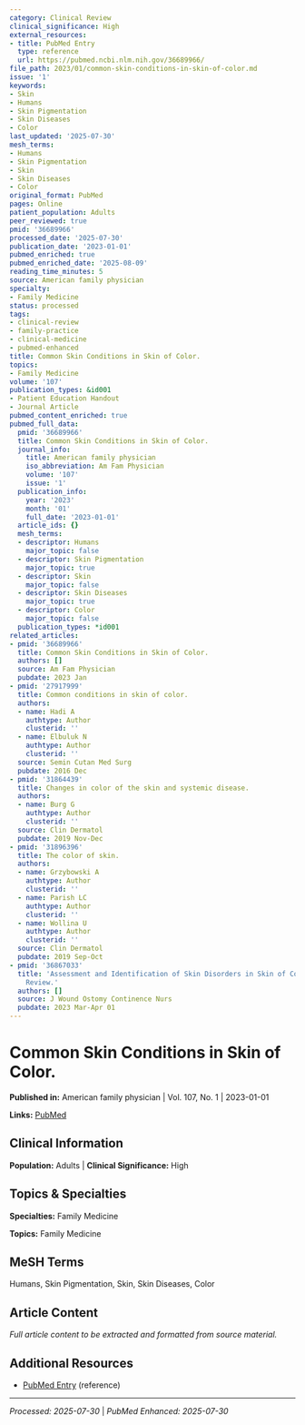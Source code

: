 ```yaml
---
category: Clinical Review
clinical_significance: High
external_resources:
- title: PubMed Entry
  type: reference
  url: https://pubmed.ncbi.nlm.nih.gov/36689966/
file_path: 2023/01/common-skin-conditions-in-skin-of-color.md
issue: '1'
keywords:
- Skin
- Humans
- Skin Pigmentation
- Skin Diseases
- Color
last_updated: '2025-07-30'
mesh_terms:
- Humans
- Skin Pigmentation
- Skin
- Skin Diseases
- Color
original_format: PubMed
pages: Online
patient_population: Adults
peer_reviewed: true
pmid: '36689966'
processed_date: '2025-07-30'
publication_date: '2023-01-01'
pubmed_enriched: true
pubmed_enriched_date: '2025-08-09'
reading_time_minutes: 5
source: American family physician
specialty:
- Family Medicine
status: processed
tags:
- clinical-review
- family-practice
- clinical-medicine
- pubmed-enhanced
title: Common Skin Conditions in Skin of Color.
topics:
- Family Medicine
volume: '107'
publication_types: &id001
- Patient Education Handout
- Journal Article
pubmed_content_enriched: true
pubmed_full_data:
  pmid: '36689966'
  title: Common Skin Conditions in Skin of Color.
  journal_info:
    title: American family physician
    iso_abbreviation: Am Fam Physician
    volume: '107'
    issue: '1'
  publication_info:
    year: '2023'
    month: '01'
    full_date: '2023-01-01'
  article_ids: {}
  mesh_terms:
  - descriptor: Humans
    major_topic: false
  - descriptor: Skin Pigmentation
    major_topic: true
  - descriptor: Skin
    major_topic: false
  - descriptor: Skin Diseases
    major_topic: true
  - descriptor: Color
    major_topic: false
  publication_types: *id001
related_articles:
- pmid: '36689966'
  title: Common Skin Conditions in Skin of Color.
  authors: []
  source: Am Fam Physician
  pubdate: 2023 Jan
- pmid: '27917999'
  title: Common conditions in skin of color.
  authors:
  - name: Hadi A
    authtype: Author
    clusterid: ''
  - name: Elbuluk N
    authtype: Author
    clusterid: ''
  source: Semin Cutan Med Surg
  pubdate: 2016 Dec
- pmid: '31864439'
  title: Changes in color of the skin and systemic disease.
  authors:
  - name: Burg G
    authtype: Author
    clusterid: ''
  source: Clin Dermatol
  pubdate: 2019 Nov-Dec
- pmid: '31896396'
  title: The color of skin.
  authors:
  - name: Grzybowski A
    authtype: Author
    clusterid: ''
  - name: Parish LC
    authtype: Author
    clusterid: ''
  - name: Wollina U
    authtype: Author
    clusterid: ''
  source: Clin Dermatol
  pubdate: 2019 Sep-Oct
- pmid: '36867033'
  title: 'Assessment and Identification of Skin Disorders in Skin of Color: An Integrative
    Review.'
  authors: []
  source: J Wound Ostomy Continence Nurs
  pubdate: 2023 Mar-Apr 01
---
```


# Common Skin Conditions in Skin of Color.

**Published in:** American family physician | Vol. 107, No. 1 | 2023-01-01

**Links:** [PubMed](https://pubmed.ncbi.nlm.nih.gov/36689966/)

## Clinical Information

**Population:** Adults | **Clinical Significance:** High

## Topics & Specialties

**Specialties:** Family Medicine

**Topics:** Family Medicine

## MeSH Terms

Humans, Skin Pigmentation, Skin, Skin Diseases, Color

## Article Content

*Full article content to be extracted and formatted from source material.*

## Additional Resources

- [PubMed Entry](https://pubmed.ncbi.nlm.nih.gov/36689966/) (reference)

---

*Processed: 2025-07-30* | *PubMed Enhanced: 2025-07-30*
